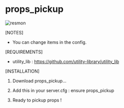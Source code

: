 # props_pickup

![resmon](https://forum.cfx.re/uploads/default/original/4X/9/d/e/9de26b6b54512318b6ba383798784133f67522ce.jpeg)

[NOTES]

* You can change items in the config.

[REQUIREMENTS]
  
* utility_lib : https://github.com/utility-library/utility_lib

[INSTALLATION]

1) Download props_pickup...

2) Add this in your server.cfg :
	ensure props_pickup


3) Ready to pickup props !
